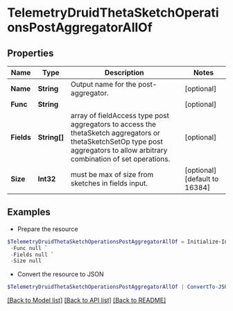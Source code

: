 # TelemetryDruidThetaSketchOperationsPostAggregatorAllOf
## Properties

Name | Type | Description | Notes
------------ | ------------- | ------------- | -------------
**Name** | **String** | Output name for the post-aggregator. | [optional] 
**Func** | **String** |  | [optional] 
**Fields** | **String[]** | array of fieldAccess type post aggregators to access the thetaSketch aggregators or thetaSketchSetOp type post aggregators to allow arbitrary combination of set operations. | [optional] 
**Size** | **Int32** | must be max of size from sketches in fields input. | [optional] [default to 16384]

## Examples

- Prepare the resource
```powershell
$TelemetryDruidThetaSketchOperationsPostAggregatorAllOf = Initialize-IntersightTelemetryDruidThetaSketchOperationsPostAggregatorAllOf  -Name null `
 -Func null `
 -Fields null `
 -Size null
```

- Convert the resource to JSON
```powershell
$TelemetryDruidThetaSketchOperationsPostAggregatorAllOf | ConvertTo-JSON
```

[[Back to Model list]](../README.md#documentation-for-models) [[Back to API list]](../README.md#documentation-for-api-endpoints) [[Back to README]](../README.md)

